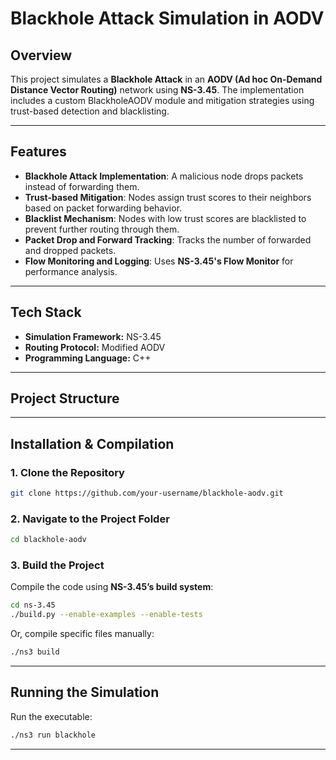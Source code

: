# **Blackhole Attack Simulation in AODV**

## **Overview**
This project simulates a **Blackhole Attack** in an **AODV (Ad hoc On-Demand Distance Vector Routing)** network using **NS-3.45**. The implementation includes a custom BlackholeAODV module and mitigation strategies using trust-based detection and blacklisting.

---

## **Features**
- **Blackhole Attack Implementation**: A malicious node drops packets instead of forwarding them.
- **Trust-based Mitigation**: Nodes assign trust scores to their neighbors based on packet forwarding behavior.
- **Blacklist Mechanism**: Nodes with low trust scores are blacklisted to prevent further routing through them.
- **Packet Drop and Forward Tracking**: Tracks the number of forwarded and dropped packets.
- **Flow Monitoring and Logging**: Uses **NS-3.45's Flow Monitor** for performance analysis.

---

## **Tech Stack**
- **Simulation Framework:** NS-3.45
- **Routing Protocol:** Modified AODV
- **Programming Language:** C++

---

## **Project Structure**

---

## **Installation & Compilation**

### **1. Clone the Repository**
```sh
git clone https://github.com/your-username/blackhole-aodv.git
```

### **2. Navigate to the Project Folder**
```sh
cd blackhole-aodv
```

### **3. Build the Project**
Compile the code using **NS-3.45’s build system**:
```sh
cd ns-3.45
./build.py --enable-examples --enable-tests
```
Or, compile specific files manually:
```sh
./ns3 build
```

---

## **Running the Simulation**
Run the executable:
```sh
./ns3 run blackhole
```

---
